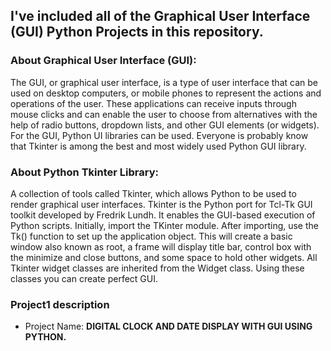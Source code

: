 ## I've included all of the Graphical User Interface (GUI) Python Projects in this repository.

### About Graphical User Interface (GUI): 
The GUI, or graphical user interface, is a type of user interface that can be used on desktop computers, or mobile phones to represent the actions and operations of the user. These applications can receive inputs through mouse clicks and can enable the user to choose from alternatives with the help of radio buttons, dropdown lists, and other GUI elements (or widgets). For the GUI, Python UI libraries can be used. Everyone is probably know that Tkinter is among the best and most widely used Python GUI library. 

### About Python Tkinter Library:

A collection of tools called Tkinter, which allows Python to be used to render graphical user interfaces. Tkinter is the Python port for Tcl-Tk GUI toolkit developed by Fredrik Lundh. It enables the GUI-based execution of Python scripts. Initially, import the TKinter module. After importing, use the Tk() function to set up the application object. This will create a basic window also known as root, a frame will display title bar, control box with the minimize and close buttons, and some space to hold other widgets. All Tkinter widget classes are inherited from the Widget class. Using these classes you can create perfect GUI. 

### Project1 description 
- Project Name: **DIGITAL CLOCK AND DATE DISPLAY WITH GUI USING PYTHON.** 
